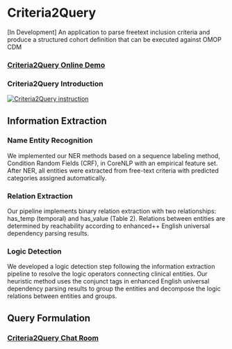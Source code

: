 # Criteria2Query
[In Development] An application to parse freetext inclusion criteria and produce a structured cohort definition that can be executed against OMOP CDM

### [Criteria2Query Online Demo](http://www.ohdsi.org/web/criteria2query/)

### Criteria2Query Introduction
[![Criteria2Query instruction](https://img.youtube.com/vi/EYN2Md-DCR8/0.jpg)](https://www.youtube.com/watch?v=EYN2Md-DCR8)


## Information Extraction

### Name Entity Recognition
We implemented our NER methods based on a sequence labeling method, Condition Random Fields (CRF), in CoreNLP with an empirical feature set. After NER, all entities were extracted from free-text criteria with predicted categories assigned automatically.


### Relation Extraction
Our pipeline implements binary relation extraction with two relationships: has_temp (temporal) and has_value (Table 2). Relations between entities are determined by reachability according to enhanced++ English universal dependency parsing results.

### Logic Detection
We developed a logic detection step following the information extraction pipeline to resolve the logic operators connecting clinical entities. Our heuristic method uses the conjunct tags in enhanced English universal dependency parsing results to group the entities and decompose the logic relations between entities and groups.

## Query Formulation


### [Criteria2Query Chat Room](https://gitter.im/Criteria2query/Lobby#)
